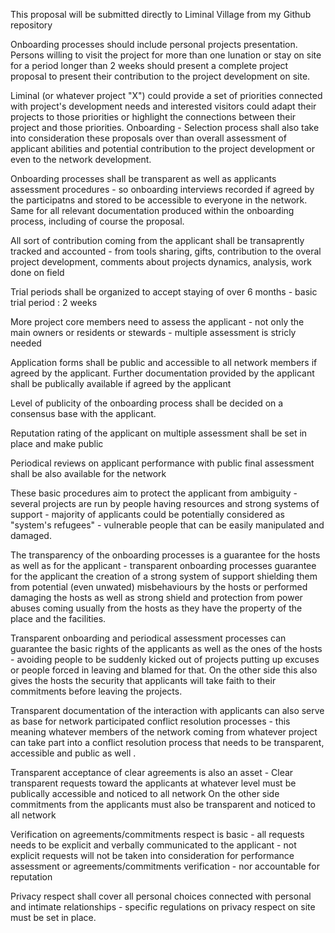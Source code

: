 This proposal will be submitted directly to Liminal Village from my Github repository 

Onboarding processes should include personal projects presentation. Persons willing to visit the project for more than one lunation or stay on site for a period longer than 2 weeks should present a complete project proposal to present their contribution to the project development on site.

Liminal (or whatever project "X") could provide a set of priorities connected with project's development needs and interested visitors could adapt their projects to those priorities or highlight the connections between their project and those priorities.
Onboarding - Selection process shall also take into consideration these proposals over than overall assessment of applicant abilities and potential contribution to the project development or even to the network development.

Onboarding processes shall be transparent as well as applicants assessment procedures - so onboarding interviews recorded if agreed by the participatns and stored to be accessible to everyone in the network. Same for all relevant documentation produced within the onboarding process, including of course the proposal.

All sort of contribution coming from the applicant shall be transaprently tracked and accounted - from tools sharing, gifts, contribution to the overal project development, comments about projects dynamics, analysis, work done on field

Trial periods shall be organized to accept staying of over 6 months - basic trial period : 2 weeks

More project core members need to assess the applicant - not only the main owners or residents or stewards - multiple assessment is stricly needed

Application forms shall be public and accessible to all network members if agreed by the applicant. Further documentation provided by the applicant shall be publically available if agreed by the applicant 

Level of publicity of the onboarding process shall be decided on a consensus base with the applicant.

Reputation rating of the applicant on multiple assessment shall be set in place and make public 

Periodical reviews on applicant performance with public final assessment shall be also available for the network 

These basic procedures aim to protect the applicant from ambiguity - several projects are run by people having resources and strong systems of support - majority of applicants could be potentially considered as "system's refugees" - vulnerable people that can be easily manipulated and damaged.

The transparency of the onboarding processes is a guarantee for the hosts as well as for the applicant - transparent onboarding processes guarantee for the applicant the creation of a strong system of support shielding them from potential (even unwated) misbehaviours by the hosts or performed damaging the hosts as well as strong shield and protection from power abuses coming usually from the hosts as they have the property of the place and the facilities.

Transparent onboarding and periodical assessment processes can guarantee the basic rights of the applicants as well as the ones of the hosts - avoiding people to be suddenly kicked out of projects putting up excuses or people forced in leaving and blamed for that. On the other side this also gives the hosts the security that applicants will take faith to their commitments before leaving the projects.

Transparent documentation of the interaction with applicants can also serve as base for network participated conflict resolution processes - this meaning whatever members of the network coming from whatever project can take part into a conflict resolution process that needs to be transparent, accessible and public as well .

Transparent acceptance of clear agreements is also an asset - Clear transparent requests toward the applicants at whatever level must be publically accessible and noticed to all network 
On the other side commitments from the applicants must also be transparent and noticed to all network 

Verification on agreements/commitments respect is basic - all requests needs to be explicit and verbally communicated to the applicant - not explicit requests will not be taken into consideration for performance assessment or agreements/commitments verification - nor accountable for reputation 

Privacy respect shall cover all personal choices connected with personal and intimate relationships - specific regulations on privacy respect on site must be set in place.
